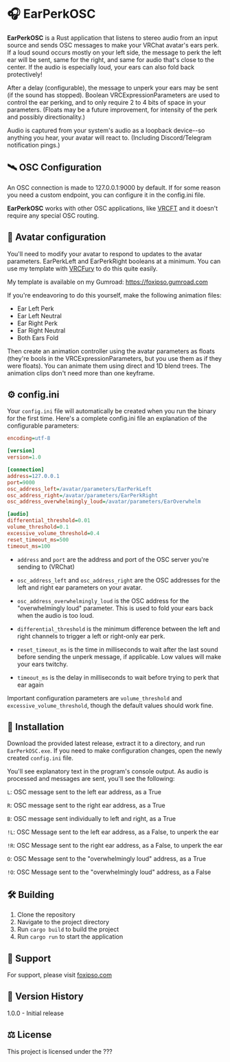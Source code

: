 # 🎧 EarPerkOSC

**EarPerkOSC** is a Rust application that listens to stereo audio from an input source and sends OSC messages to 
make your VRChat avatar's ears perk. If a loud sound occurs mostly on your left side, the message to perk the left ear
will be sent, same for the right, and same for audio that's close to the center. If the audio is especially loud, your ears
can also fold back protectively!

After a delay (configurable), the message to unperk your ears may be sent (if the sound has stopped). Boolean VRCExpressionParameters are used to 
control the ear perking, and to only require 2 to 4 bits of space in your parameters. 
(Floats may be a future improvement, for intensity of the perk and possibly directionality.)

Audio is captured from your system's audio as a loopback device--so anything you hear, your avatar will react to. (Including Discord/Telegram
notification pings.)

## 🛰️ OSC Configuration 

An OSC connection is made to 127.0.0.1:9000 by default. If for some reason you need a custom endpoint, you can configure it in the config.ini file.

**EarPerkOSC** works with other OSC applications, like [VRCFT](https://github.com/benaclejames/VRCFaceTracking) and it doesn't require any special OSC routing.

## 🦊 Avatar configuration

You'll need to modify your avatar to respond to updates to the avatar parameters. EarPerkLeft and EarPerkRight booleans
at a minimum. You can use my template with [VRCFury](https://vrcfury.com/) to do this quite easily.

My template is available on my Gumroad: https://foxipso.gumroad.com

If you're endeavoring to do this yourself, make the following animation files:

* Ear Left Perk
* Ear Left Neutral
* Ear Right Perk
* Ear Right Neutral
* Both Ears Fold

Then create an animation controller using the avatar parameters as floats (they're bools in the VRCExpressionParameters, but you use them as if they were floats).
You can animate them using direct and 1D blend trees. The animation clips don't need more than one keyframe.

## ⚙️ config.ini

Your `config.ini` file will automatically be created when you run the binary for the first time.
Here's a complete config.ini file an explanation of the configurable parameters:

```ini
encoding=utf-8

[version]
version=1.0

[connection]
address=127.0.0.1
port=9000
osc_address_left=/avatar/parameters/EarPerkLeft
osc_address_right=/avatar/parameters/EarPerkRight
osc_address_overwhelmingly_loud=/avatar/parameters/EarOverwhelm

[audio]
differential_threshold=0.01
volume_threshold=0.1
excessive_volume_threshold=0.4
reset_timeout_ms=500
timeout_ms=100
```

* `address` and `port` are the address and port of the OSC server you're sending to (VRChat)

* `osc_address_left` and `osc_address_right` are the OSC addresses for the left and right ear parameters on your avatar.
* `osc_address_overwhelmingly_loud` is the OSC address for the "overwhelmingly loud" parameter. This is used to fold your ears back when the audio is too loud.
* `differential_threshold` is the minimum difference between the left and right channels to trigger a left or right-only ear perk.
* `reset_timeout_ms` is the time in milliseconds to wait after the last sound before sending the unperk message, if applicable. Low values will make your ears twitchy.
* `timeout_ms` is the delay in milliseconds to wait before trying to perk that ear again

Important configuration parameters are `volume_threshold` and `excessive_volume_threshold`, though the default values should work fine.


## 💾 Installation

Download the provided latest release, extract it to a directory, and run `EarPerkOSC.exe`. If you need to make
configuration changes, open the newly created `config.ini` file. 

You'll see explanatory text in the program's console output. As audio is processed and messages are sent, you'll see the following:

`L`: OSC message sent to the left ear address, as a True 

`R`: OSC message sent to the right ear address, as a True

`B`: OSC message sent individually to left and right, as a True

`!L`: OSC Message sent to the left ear address, as a False, to unperk the ear

`!R`: OSC Message sent to the right ear address, as a False, to unperk the ear

`O`: OSC Message sent to the "overwhelmingly loud" address, as a True

`!O`: OSC Message sent to the "overwhelmingly loud" address, as a False

## 🛠️ Building 

1. Clone the repository
2. Navigate to the project directory
3. Run `cargo build` to build the project
4. Run `cargo run` to start the application

## 🤝 Support

For support, please visit [foxipso.com](http://foxipso.com)

## 📅 Version History 

1.0.0 - Initial release


## ⚖️ License

This project is licensed under the ???
